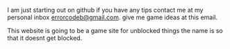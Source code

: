 I am just starting out on github if you have any tips contact me at my personal inbox errorcodeb@gmail.com. give me game ideas at this email. 

This website is going to be a game site for unblocked things the name is so that it doesnt get blocked.
